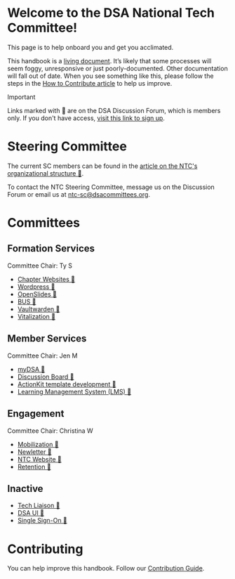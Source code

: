 # Welcome to the DSA National Tech Committee!

This page is to help onboard you and get you acclimated.

This handbook is a [living document](https://en.wikipedia.org/wiki/Living_document). It’s likely that some processes will seem foggy, unresponsive or just poorly-documented. Other documentation will fall out of date. When you see something like this, please follow the steps in the [How to Contribute article](./contributing.md) to help us improve.

> [!IMPORTANT]
> Links marked with 🔐 are on the DSA Discussion Forum, which is members only. If you don't have access, [visit this link to sign up](https://optin.dsausa.org/).

# Steering Committee

The current SC members can be found in the [article on the NTC's organizational structure 🔐](https://discussion.dsausa.org/t/ntc-organizational-structure/30927).

To contact the NTC Steering Committee, message us on the Discussion Forum or email us at <ntc-sc@dsacommittees.org>.

# Committees

## Formation Services
Committee Chair: Ty S
- [Chapter Websites 🔐](https://discussion.dsausa.org/t/chapter-website-team-docs/30979)
- [Wordpress 🔐](https://discussion.dsausa.org/t/wordpress-team-docs/30980)
- [OpenSlides 🔐](https://discussion.dsausa.org/t/openslides-team-docs/31508)
- [BUS 🔐](https://discussion.dsausa.org/t/bus-team-docs/31506)
- [Vaultwarden 🔐](https://discussion.dsausa.org/t/vaultwarden-team-docs/31505)
- [Vitalization 🔐](https://discussion.dsausa.org/t/vitalization-team-docs/30973)

## Member Services
Committee Chair: Jen M
- [myDSA 🔐](https://discussion.dsausa.org/t/mydsa-team-docs/30982)
- [Discussion Board 🔐](https://discussion.dsausa.org/t/discussion-board-team-docs/30983)
- [ActionKit template development 🔐](https://discussion.dsausa.org/t/actionkit-team-docs/31509)
- [Learning Management System (LMS) 🔐](https://discussion.dsausa.org/t/lms-team-docs/31510)

## Engagement
Committee Chair: Christina W
- [Mobilization 🔐](https://discussion.dsausa.org/t/mobilization-team-docs/30974)
- [Newletter 🔐](https://discussion.dsausa.org/t/newsletter-team-docs/30975)
- [NTC Website 🔐](https://discussion.dsausa.org/t/ntc-website-team-docs/30977)
- [Retention 🔐](https://discussion.dsausa.org/t/retention-team-docs/30976)

## Inactive
- [Tech Liaison 🔐](https://discussion.dsausa.org/t/tech-liaison-team-docs/30978)
- [DSA UI 🔐](https://discussion.dsausa.org/t/dsa-ui-team-docs/30981)
- [Single Sign-On 🔐](https://discussion.dsausa.org/t/sso-team-docs/31511)

# Contributing

You can help improve this handbook. Follow our [Contribution Guide](./contributing.md).
